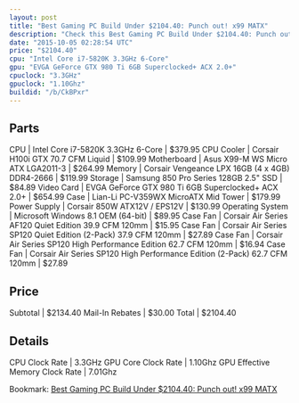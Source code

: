 ```yaml
---
layout: post
title: "Best Gaming PC Build Under $2104.40: Punch out! x99 MATX"
description: "Check this Best Gaming PC Build Under $2104.40: Punch out! x99 MATX. CPU: Intel Core i7-5820K 3.3GHz 6-Core, CPU Cooler: Corsair H100i GTX 70.7 CFM Liquid, Motherboard: As"
date: "2015-10-05 02:28:54 UTC"
price: "$2104.40"
cpu: "Intel Core i7-5820K 3.3GHz 6-Core"
gpu: "EVGA GeForce GTX 980 Ti 6GB Superclocked+ ACX 2.0+"
cpuclock: "3.3GHz"
gpuclock: "1.10Ghz"
buildid: "/b/CkBPxr"
---
```


## Parts

CPU | Intel Core i7-5820K 3.3GHz 6-Core | $379.95
CPU Cooler | Corsair H100i GTX 70.7 CFM Liquid | $109.99
Motherboard | Asus X99-M WS Micro ATX LGA2011-3 | $264.99
Memory | Corsair Vengeance LPX 16GB (4 x 4GB) DDR4-2666 | $119.99
Storage | Samsung 850 Pro Series 128GB 2.5" SSD | $84.89
Video Card | EVGA GeForce GTX 980 Ti 6GB Superclocked+ ACX 2.0+ | $654.99
Case | Lian-Li PC-V359WX MicroATX Mid Tower | $179.99
Power Supply | Corsair 850W ATX12V / EPS12V | $130.99
Operating System | Microsoft Windows 8.1 OEM (64-bit) | $89.95
Case Fan | Corsair Air Series AF120 Quiet Edition 39.9 CFM 120mm | $15.95
Case Fan | Corsair Air Series SP120 Quiet Edition (2-Pack) 37.9 CFM 120mm | $27.89
Case Fan | Corsair Air Series SP120 High Performance Edition 62.7 CFM 120mm | $16.94
Case Fan | Corsair Air Series SP120 High Performance Edition (2-Pack) 62.7 CFM 120mm | $27.89

## Price

Subtotal | $2134.40
Mail-In Rebates | $30.00
Total | $2104.40

## Details

CPU Clock Rate | 3.3GHz
GPU Core Clock Rate | 1.10Ghz
GPU Effective Memory Clock Rate | 7.01Ghz

Bookmark: [Best Gaming PC Build Under $2104.40: Punch out! x99 MATX](http://pcbuilders.github.io/2015/10/05/best-gaming-pc-build-under-2104-dollars-dot-40-punch-out-x99-matx/)
